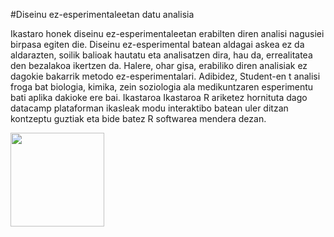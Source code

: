 #Diseinu ez-esperimentaleetan datu analisia

Ikastaro honek diseinu ez-esperimentaleetan erabilten diren analisi nagusiei birpasa egiten die. Diseinu ez-esperimental batean aldagai askea ez da aldarazten, soilik balioak hautatu eta analisatzen dira, hau da, errealitatea den bezalakoa ikertzen da. Halere, ohar gisa, erabiliko diren analisiak ez dagokie bakarrik metodo ez-esperimentalari. Adibidez, Student-en t analisi froga bat biologia, kimika, zein soziologia ala medikuntzaren esperimentu bati aplika dakioke ere bai. Ikastaroa Ikastaroa R ariketez hornituta dago datacamp plataforman ikasleak modu interaktibo batean uler ditzan kontzeptu guztiak eta bide batez R softwarea mendera dezan.

<a href=https://www.datacamp.com/courses/17196 target="_blank"><img src="https://s3.amazonaws.com/assets.datacamp.com/img/github/content-engineering-repos/course_button.png" width="150"></a>

